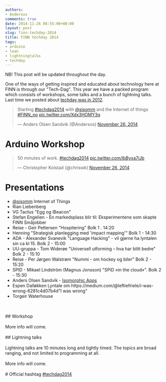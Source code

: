 ```yaml
---
authors:
- Andersos
comments: true
date: 2014-11-26 08:55:00+00:00
layout: post
slug: finn-techday-2014
title: FINN techday 2014
tags:
- arduino
- lean
- lightningtalks
- techday
---
```


NB! This post will be updated throughout the day.

One of the ways of getting inspired and educated about technology here at FINN is through our "Tech-Dag".
This year we have a packed program which consists of workshops, some talks and a bunch of lightning talks.
Last time we posted about <a href="http://tech.finn.no/2012/06/12/technology-day-2012/">techday was in 2012</a>.

<blockquote class="twitter-tweet" data-cards="hidden" lang="en"><p>Starting <a href="https://twitter.com/hashtag/techdag2014?src=hash">#techdag2014</a> with <a href="https://twitter.com/sisomm">@sisomm</a> and the Internet of things <a href="https://twitter.com/hashtag/FINN_no?src=hash">#FINN_no</a> <a href="http://t.co/Xdx3HOMY3q">pic.twitter.com/Xdx3HOMY3q</a></p>&mdash; Anders Olsen Sandvik (@Andersos) <a href="https://twitter.com/Andersos/status/537540778328072193">November 26, 2014</a></blockquote>

# Arduino Workshop

<blockquote class="twitter-tweet" lang="en"><p>50 minutes of work. <a href="https://twitter.com/hashtag/techdag2014?src=hash">#techdag2014</a> <a href="http://t.co/lbByxa7iJb">pic.twitter.com/lbByxa7iJb</a></p>&mdash; Christopher Kolstad (@chriswk) <a href="https://twitter.com/chriswk/status/537559324982509568">November 26, 2014</a></blockquote>

# Presentations

<ul>
<li><a href="https://twitter.com/sisomm">@sisomm</a> Internet of Things</li>
<li>Rian Liebenberg</li>
<li>VG Tactus	"Egg og iBeacon"</li>
<li>Stefan Engelien - En markedsplass blir til: Eksperimentene som skapte FINN Småjobber</li>
<li>Reise - Geir Pettersen	<tema>"Hospitering"	Bolk 1 . 14:20</li>
<li>Henning	"Strategisk planlegging med 'impact mapping'"	Bolk 1 - 14:30</li>
<li>ADA - Alexander Svanevik	"Language Hacking" - vil gjerne ha lyntalen sin ca kl 15.	Bolk 2 - 15:00</li>
<li>UU-gruppa - Tom Widerøe	"Universell utforming – hva har blitt bedre" Bolk 2 - 15:10</li>
<li>Reise - Per Jørgen Walstrøm	"Nummi - om hockey og biler"	Bolk 2 - 15:20</li>
<li>SPID - Mikael Lindström (Magnus Jonsson) "SPiD «in the cloud»". Bolk 2 - 15:30</li>
<li>Anders Olsen Sandvik - <a href="http://www.slideshare.net/AndersOlsenSandvik/isomorphic-apps">Isomorphic Apps</a></li>
<li>Espen Dalløkken	Lyntale om https://medium.com/@leftiefriele/i-was-wrong-6281c4d07b4d"I was wrong"</li>
<li>Torgeir Waterhouse</li>
</ul>
<br><br>
## Workshop
<br><br>
More info will come.
<br><br>
## Lightning talks
<br><br>
Lightning talks are 10 minutes long and tightly timed.  
The topics are broad ranging, and not limited to programming at all.
<br><br>
More info will come.
<br><br>
# Official hashtag <a href="https://twitter.com/search?f=realtime&q=%23techdag2014&src=typd">#techdag2014</a>
